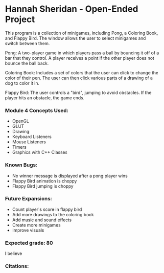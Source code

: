# Hannah Sheridan - Open-Ended Project
This program is a collection of minigames, including Pong, a Coloring Book, and Flappy Bird. The window allows the user to select minigames and switch between them.

Pong: A two-player game in which players pass a ball by bouncing it off of a bar that they control. A player receives a point if the other player does not bounce the ball back.

Coloring Book: Includes a set of colors that the user can click to change the color of their pen. The user can then click various parts of a drawing of a dog to color it in.

Flappy Bird: The user controls a "bird", jumping to avoid obstacles. If the player hits an obstacle, the game ends. 

### Module 4 Concepts Used:
* OpenGL
* GLUT
* Drawing 
* Keyboard Listeners
* Mouse Listeners
* Timers
* Graphics with C++ Classes

### Known Bugs:
* No winner message is displayed after a pong player wins
* Flappy Bird animation is choppy
* Flappy Bird jumping is choppy


### Future Expansions:
* Count player's score in flappy bird
* Add more drawings to the coloring book
* Add music and sound effects
* Create more minigames
* Improve visuals

### Expected grade: 80
I believe 

### Citations:

